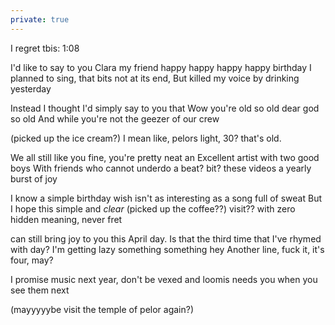 ```yaml
---
private: true
---
```


I regret tbis: 1:08

I'd like to say to you Clara my friend 
happy happy happy happy birthday 
I planned to sing, that bits not at its end,
But killed my voice by drinking yesterday

Instead I thought I'd simply say to you
that Wow you're old so old dear god so old
And while you're not the geezer of our crew 

(picked up the ice cream?)
I mean like, pelors light, 30? that's old. 

We all still like you fine, you're pretty neat
an Excellent artist with two good boys 
With friends who cannot underdo a beat? bit?
these videos a yearly burst of joy 

I know a simple birthday wish isn't 
as interesting as a song full of sweat
But I hope this simple and *clear* (picked up the coffee??) visit?? 
with zero hidden meaning, never fret

can still bring joy to you this April day.
Is that the third time that I've rhymed with day?
I'm getting lazy something something hey
Another line, fuck it, it's four, may?

I promise music next year, don't be vexed
and loomis needs you when you see them next 

(mayyyyybe visit the temple of pelor again?)